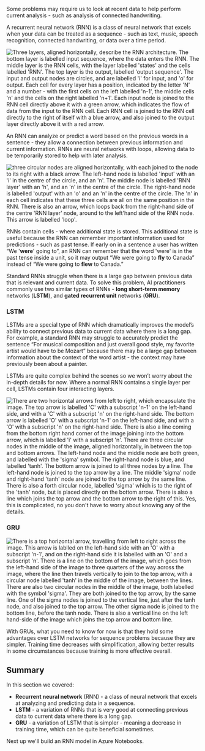 Some problems may require us to look at recent data to help perform current analysis - such as analysis of connected handwriting.

A recurrent neural network (RNN) is a class of neural network that excels when your data can be treated as a sequence - such as text, music, speech recognition, connected handwriting, or data over a time period.

![Three layers, aligned horizontally, describe the RNN architecture. The bottom layer is labelled input sequence, where the data enters the RNN. The middle layer is the RNN cells, with the layer labelled 'states' and the cells labelled 'RNN'. The top layer is the output, labelled 'output sequence'. The input and output nodes are circles, and are labelled 'i' for input, and 'o' for output. Each cell for every layer has a position, indicated by the letter 'N' and a number - with the first cells on the left labelled 'n-1', the middle cells 'n' and the cells on the right labelled 'n+1'. Each input node is joined to the RNN cell directly above it with a green arrow, which indicates the flow of data from the input to the RNN cell. Each RNN cell is joined to the RNN cell directly to the right of itself with a blue arrow, and also joined to the output layer directly above it with a red arrow.](../media/65-rnn.png)

An RNN can analyze or predict a word based on the previous words in a sentence - they allow a connection between previous information and current information. RNNs are neural networks with loops, allowing data to be temporarily stored to help with later analysis.

![three circular nodes are aligned horizontally, with each joined to the node to its right with a black arrow. The left-hand node is labelled 'input' with an 'i' in the centre of the circle, and an 'n'. The middle node is labelled 'RNN layer' with an 'h', and an 'n' in the centre of the circle. The right-hand node is labelled 'output' with an 'o' and an 'n' in the centre of the circle. The 'n' in each cell indicates that these three cells are all on the same position in the RNN. There is also an arrow, which loops back from the right-hand side of the centre 'RNN layer' node, around to the left'hand side of the RNN node. This arrow is labelled 'loop'.](../media/65-l-1.png)

RNNs contain cells - where additional state is stored. This additional state is useful because the RNN can remember important information used for predictions - such as past tense. If early on in a sentence a user has written “We '__were__' going to”, an RNN can remember that the word 'were' is in the past tense inside a unit, so it may output “We were going to __fly__ to Canada” instead of “We were going to __flew__ to Canada.”

Standard RNNs struggle when there is a large gap between previous data that is relevant and current data. To solve this problem, AI practitioners commonly use two similar types of RNNs - __long short-term memory__ networks (__LSTM__), and __gated recurrent unit__ networks (__GRU__).

### LSTM

LSTMs are a special type of RNN which dramatically improves the model’s ability to connect previous data to current data where there is a long gap. For example, a standard RNN may struggle to accurately predict the sentence “For musical composition and just overall good style, my favorite artist would have to be Mozart” because there may be a large gap between information about the context of the word artist - the context may have previously been about a painter.

LSTMs are quite complex behind the scenes so we won’t worry about the in-depth details for now. Where a normal RNN contains a single layer per cell, LSTMs contain four interacting layers.

![There are two horizontal arrows from left to right, which encapsulate the image. The top arrow is labelled 'C' with a subscript 'n-1' on the left-hand side, and with a 'C' with a subscript 'n' on the right-hand side. The bottom arrow is labelled 'O' with a subscript 'n-1' on the left-hand side, and with a 'O' with a subscript 'n' on the right-hand side. There is also a line coming from the bottom right hand corner of the image joining into the bottom arrow, which is labelled 'i' with a subscript 'n'. There are three circular nodes in the middle of the image, aligned horizontally, in between the top and bottom arrows. The left-hand node and the middle node are both green, and labelled with the 'sigma' symbol. The right-hand node is blue, and labelled 'tanh'. The bottom arrow is joined to all three nodes by a line. The  left-hand node is joined to the top arrow by a line. The middle 'sigma' node and right-hand 'tanh' node are joined to the top arrow by the same line. There is also a forth circular node, labelled 'sigma' which is to the right of the 'tanh' node, but is placed directly on the bottom arrow. There is also a line which joins the top arrow and the bottom arrow to the right of this. Yes, this is complicated, no you don't have to worry about knowing any of the details.](../media/65-lstm.png)

### GRU

![There is a top horizontal arrow, travelling from left to right across the image. This arrow is lablled on the left-hand side with an 'O' with a subscript 'n-1', and on the right-hand side it is labelled with an 'O' and a subscript 'n'. There is a line on the bottom of the image, which goes from the left-hand side of the image to three quarters of the way across the image, where the line then travels vertically to join to the top arrow, with a circular node labelled 'tanh' in the middle of the image, between the lines. There are also two circular nodes in the middle of the image, both labelled with the symbol 'sigma'. They are both joined to the top arrow, by the same line. One of the sigma nodes is joined to the vertical line, just after the tanh node, and also joined to the top arrow. The other sigma node is joined to the bottom line, before the tanh node. There is also a vertical line on the left hand-side of the image which joins the top arrow and bottom line.](../media/65-gru.png)

With GRUs, what you need to know for now is that they hold some advantages over LSTM networks for sequence problems because they are simpler. Training time decreases with simplification, allowing better results in some circumstances because training is more effective overall.

## Summary

In this section we covered:

* __Recurrent neural network__ (RNN) - a class of neural network that excels at analyzing and predicting data in a sequence.
* __LSTM__ - a variation of RNNs that is very good at connecting previous data to current data where there is a long gap.
* __GRU__ - a variation of LSTM that is simpler - meaning a decrease in training time, which can be quite beneficial sometimes.

Next up we'll build an RNN model in Azure Notebooks.
